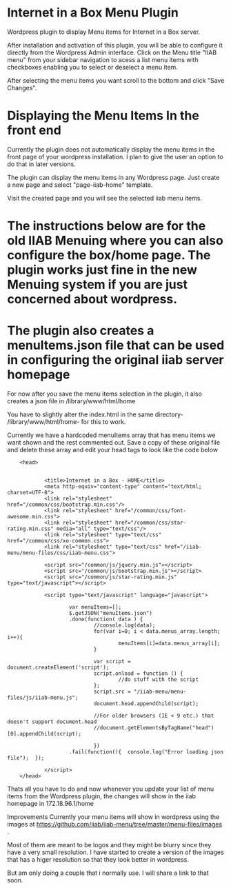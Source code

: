 # Internet in a Box Menu Plugin

Wordpress plugin to display Menu items for Internet in a Box server.

After installation and activation of this plugin, you will be able to configure it directly from the Wordpress Admin interface.
Click on the Menu title "IIAB menu" from your sidebar navigation to acess a list menu items with checkboxes enabling you to select or deselect a menu item.

After selecting the menu items you want scroll to the bottom and click "Save Changes".  


# Displaying the Menu Items In the front end

Currently the plugin does not automatically display the menu items in the front page of your wordpress installation. I plan to give the user an option to do that in later versions.

The plugin can display the menu items in any Wordpress page. Just create a new page and select "page-iiab-home" template.

Visit the created page and you will see the selected iiab menu items.


# The instructions below are for the old IIAB Menuing where you can also configure the box/home page. The plugin works just fine in the new Menuing system if you are just concerned about wordpress.  

# The plugin also creates a menuItems.json file that can be used in configuring the original iiab server homepage
For now after you save the menu items selection in the plugin, it also creates a json file in /library/www/html/home

You have to slightly alter the index.html in the same directory- /library/www/html/home- for this to work.

Currently we have a hardcoded menuItems array that has menu items we want shown and the rest commented out. 
Save a copy of these original file and delete these array and edit your head tags to look like the code below

        <head>


                <title>Internet in a Box - HOME</title>
                <meta http-equiv="content-type" content="text/html; charset=UTF-8">
                <link rel="stylesheet" href="/common/css/bootstrap.min.css"/>
                <link rel="stylesheet" href="/common/css/font-awesome.min.css">
                <link rel="stylesheet" href="/common/css/star-rating.min.css" media="all" type="text/css"/>
                <link rel="stylesheet" type="text/css" href="/common/css/xo-common.css">
                <link rel="stylesheet" type="text/css" href="/iiab-menu/menu-files/css/iiab-menu.css">

                <script src="/common/js/jquery.min.js"></script>
                <script src="/common/js/bootstrap.min.js"></script>
                <script src="/common/js/star-rating.min.js" type="text/javascript"></script>

                <script type="text/javascript" language="javascript">

                        var menuItems=[];
                        $.getJSON("menuItems.json")
                        .done(function( data ) {
                                //console.log(data);
                                for(var i=0; i < data.menus_array.length; i++){
                                        menuItems[i]=data.menus_array[i];
                                }

                                var script = document.createElement('script');
                                script.onload = function () {
                                        //do stuff with the script
                                };
                                script.src = "/iiab-menu/menu-files/js/iiab-menu.js";
                                document.head.appendChild(script);

                                //For older browsers (IE < 9 etc.) that doesn't support document.head
                                //document.getElementsByTagName("head")[0].appendChild(script);

                                })
                        .fail(function(){  console.log("Error loading json file");  });

                </script>
        </head>
    
Thats all you have to do and now whenever you update your list of menu items from the Wordpress plugin, the changes will show in the iiab homepage in 172.18.96.1/home  




Improvements
Currently your menu items will show in wordpress using the images at https://github.com/iiab/iiab-menu/tree/master/menu-files/images . 

Most of them are meant to be logos and they might be blurry since they have a very small resolution. I have started to create a version of the images that has a 
higer resolution so that they look better in wordpress.

But am only doing a couple that i normally use. I will share a link to that soon.
